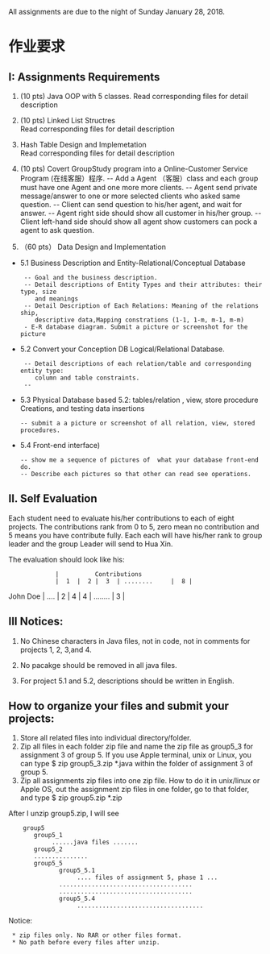 
  All assignments are due to the night of Sunday January 28, 2018.

# 作业要求

## I: Assignments Requirements

1. (10 pts) Java OOP with 5 classes. 
    Read corresponding files for detail description

2. (10 pts) Linked List Structres                  
    Read corresponding files for detail description

3.  Hash Table Design and Implemetation   
    Read corresponding files for detail description

4. (10 pts) Covert GroupStudy program into a Online-Customer Service Program (在线客服）程序.
      -- Add a Agent （客服）class and each group must have one Agent and one more more clients.
      -- Agent send private message/answer to one or more selected clients who asked same question.
      -- Client can send question to his/her agent, and wait for answer.
      -- Agent right side should show all customer in his/her group.
      -- Client left-hand side should show all agent show customers can pock a agent to ask question.

5. （60 pts） Data Design and Implementation
- 5.1 Business Description and Entity-Relational/Conceptual Database 

       -- Goal and the business description.
       -- Detail descriptions of Entity Types and their attributes: their type, size
          and meanings
       -- Detail Description of Each Relations: Meaning of the relations ship,
          descriptive data,Mapping constrations (1-1, 1-m, m-1, m-m)
       - E-R database diagram. Submit a picture or screenshot for the picture
    
- 5.2 Convert your Conception DB Logical/Relational Database.

       -- Detail descriptions of each relation/table and corresponding entity type: 
          column and table constraints.
	   -- 

- 5.3 Physical Database based 5.2: tables/relation , view, store procedure
       Creations, and testing data insertions


      -- submit a a picture or screenshot of all relation, view, stored procedures.
    
- 5.4 Front-end interface) 

      -- show me a sequence of pictures of  what your database front-end do.
      -- Describe each pictures so that other can read see operations.

## II. Self Evaluation

   Each student need to evaluate his/her contributions to each of eight projects.
The contributions rank from 0 to 5, zero mean no contribution and 5 means you have contribute fully.
 Each each will have his/her rank to group leader and the group Leader will send to Hua Xin.
  
   The evaluation should look like his:


                 |          Contributions
                 |  1  |  2 |  3  | ........     |  8 |

John Doe | ....  |  2  |  4 |  4  | ........     | 3  |



## III Notices:
   1. No Chinese characters in Java files, not in code, not in comments for projects
      1, 2, 3,and 4.
   2. No pacakge should be removed in all java files.

   3. For project 5.1 and 5.2, descriptions should be written in English.


## How to organize your files and submit your projects:

  1. Store all related files into individual directory/folder.
  2. Zip all files in each folder zip file and name the zip file
      as group5_3 for assignment 3 of group 5.
      If you use Apple terminal, unix or Linux, you can type
             $ zip group5_3.zip *.java
       within the folder of assignment 3 of group 5.
  3. Zip all assignments zip files into one zip file. How to do
      it in unix/linux or Apple OS, out the assignment zip
      files in one folder, go to that folder, and type
          $ zip group5.zip *.zip

  After I unzip group5.zip, I will see

        group5
           group5_1
                ......java files .......
           group5_2
           ...............
           group5_5
                  group5_5.1
                       .... files of assignment 5, phase 1 ...
                  .....................................
                  .....................................
                  group5_5.4
                       ...................................


Notice:

     * zip files only. No RAR or other files format.
     * No path before every files after unzip.

   
